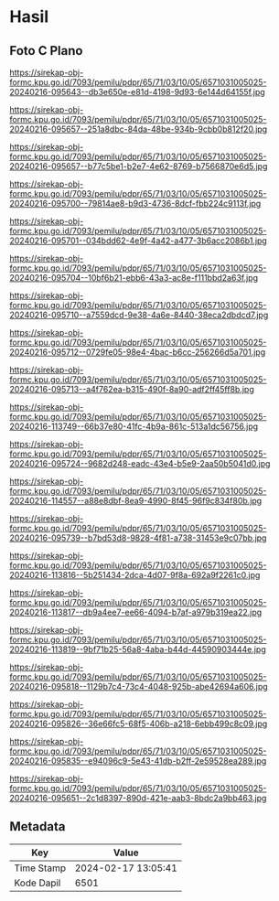 # Hasil

## Foto C Plano

https://sirekap-obj-formc.kpu.go.id/7093/pemilu/pdpr/65/71/03/10/05/6571031005025-20240216-095643--db3e650e-e81d-4198-9d93-6e144d64155f.jpg

https://sirekap-obj-formc.kpu.go.id/7093/pemilu/pdpr/65/71/03/10/05/6571031005025-20240216-095657--251a8dbc-84da-48be-934b-9cbb0b812f20.jpg

https://sirekap-obj-formc.kpu.go.id/7093/pemilu/pdpr/65/71/03/10/05/6571031005025-20240216-095657--b77c5be1-b2e7-4e62-8769-b7566870e6d5.jpg

https://sirekap-obj-formc.kpu.go.id/7093/pemilu/pdpr/65/71/03/10/05/6571031005025-20240216-095700--79814ae8-b9d3-4736-8dcf-fbb224c9113f.jpg

https://sirekap-obj-formc.kpu.go.id/7093/pemilu/pdpr/65/71/03/10/05/6571031005025-20240216-095701--034bdd62-4e9f-4a42-a477-3b6acc2086b1.jpg

https://sirekap-obj-formc.kpu.go.id/7093/pemilu/pdpr/65/71/03/10/05/6571031005025-20240216-095704--10bf6b21-ebb6-43a3-ac8e-f111bbd2a63f.jpg

https://sirekap-obj-formc.kpu.go.id/7093/pemilu/pdpr/65/71/03/10/05/6571031005025-20240216-095710--a7559dcd-9e38-4a6e-8440-38eca2dbdcd7.jpg

https://sirekap-obj-formc.kpu.go.id/7093/pemilu/pdpr/65/71/03/10/05/6571031005025-20240216-095712--0729fe05-98e4-4bac-b6cc-256266d5a701.jpg

https://sirekap-obj-formc.kpu.go.id/7093/pemilu/pdpr/65/71/03/10/05/6571031005025-20240216-095713--a4f762ea-b315-490f-8a90-adf2ff45ff8b.jpg

https://sirekap-obj-formc.kpu.go.id/7093/pemilu/pdpr/65/71/03/10/05/6571031005025-20240216-113749--66b37e80-41fc-4b9a-861c-513a1dc56756.jpg

https://sirekap-obj-formc.kpu.go.id/7093/pemilu/pdpr/65/71/03/10/05/6571031005025-20240216-095724--9682d248-eadc-43e4-b5e9-2aa50b5041d0.jpg

https://sirekap-obj-formc.kpu.go.id/7093/pemilu/pdpr/65/71/03/10/05/6571031005025-20240216-114557--a88e8dbf-8ea9-4990-8f45-96f9c834f80b.jpg

https://sirekap-obj-formc.kpu.go.id/7093/pemilu/pdpr/65/71/03/10/05/6571031005025-20240216-095739--b7bd53d8-9828-4f81-a738-31453e9c07bb.jpg

https://sirekap-obj-formc.kpu.go.id/7093/pemilu/pdpr/65/71/03/10/05/6571031005025-20240216-113816--5b251434-2dca-4d07-9f8a-692a9f2261c0.jpg

https://sirekap-obj-formc.kpu.go.id/7093/pemilu/pdpr/65/71/03/10/05/6571031005025-20240216-113817--db9a4ee7-ee66-4094-b7af-a979b319ea22.jpg

https://sirekap-obj-formc.kpu.go.id/7093/pemilu/pdpr/65/71/03/10/05/6571031005025-20240216-113819--9bf71b25-56a8-4aba-b44d-44590903444e.jpg

https://sirekap-obj-formc.kpu.go.id/7093/pemilu/pdpr/65/71/03/10/05/6571031005025-20240216-095818--1129b7c4-73c4-4048-925b-abe42694a606.jpg

https://sirekap-obj-formc.kpu.go.id/7093/pemilu/pdpr/65/71/03/10/05/6571031005025-20240216-095826--36e66fc5-68f5-406b-a218-6ebb499c8c09.jpg

https://sirekap-obj-formc.kpu.go.id/7093/pemilu/pdpr/65/71/03/10/05/6571031005025-20240216-095835--e94096c9-5e43-41db-b2ff-2e59528ea289.jpg

https://sirekap-obj-formc.kpu.go.id/7093/pemilu/pdpr/65/71/03/10/05/6571031005025-20240216-095651--2c1d8397-890d-421e-aab3-8bdc2a9bb463.jpg


## Metadata

| Key        | Value               |
| ---------- | ------------------- |
| Time Stamp | 2024-02-17 13:05:41 |
| Kode Dapil | 6501                |



